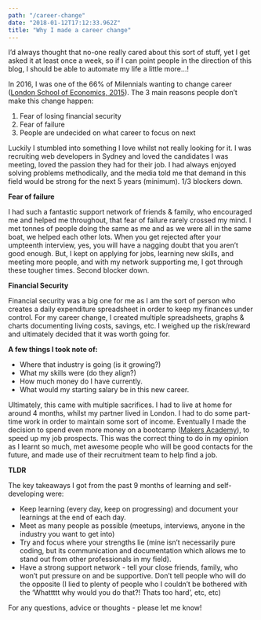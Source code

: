 ```yaml
---
path: "/career-change"
date: "2018-01-12T17:12:33.962Z"
title: "Why I made a career change"
---
```

I’d always thought that no-one really cared about this sort of stuff, yet I get asked it at least once a week, so if I can point people in the direction of this blog, I should be able to automate my life a little more…!

In 2016, I was one of the 66% of Milennials wanting to change career ([London School of Economics, 2015](https://www.lsbf.org.uk/infographics/career-change)). The 3 main reasons people don’t make this change happen:

1) Fear of losing financial security
2) Fear of failure
3) People are undecided on what career to focus on next

Luckily I stumbled into something I love whilst not really looking for it. I was recruiting web developers in Sydney and loved the candidates I was meeting, loved the passion they had for their job. I had always enjoyed solving problems methodically, and the media told me that demand in this field would be strong for the next 5 years (minimum). 1/3 blockers down.

**Fear of failure**

I had such a fantastic support network of friends & family, who encouraged me and helped me throughout, that fear of failure rarely crossed my mind. I met tonnes of people doing the same as me and as we were all in the same boat, we helped each other lots. When you get rejected after your umpteenth interview, yes, you will have a nagging doubt that you aren’t good enough. But, I kept on applying for jobs, learning new skills, and meeting more people, and with my network supporting me, I got through these tougher times. Second blocker down.

**Financial Security**

Financial security was a big one for me as I am the sort of person who creates a daily expenditure spreadsheet in order to keep my finances under control. For my career change, I created multiple spreadsheets, graphs & charts documenting living costs, savings, etc. I weighed up the risk/reward and ultimately decided that it was worth going for.

**A few things I took note of:**

  - Where that industry is going (is it growing?)
  - What my skills were (do they align?)
  - How much money do I have currently.
  - What would my starting salary be in this new career.

Ultimately, this came with multiple sacrifices. I had to live at home for around 4 months, whilst my partner lived in London. I had to do some part-time work in order to maintain some sort of income. Eventually I made the decision to spend even more money on a bootcamp ([Makers Academy](https://makers.tech/)), to speed up my job prospects. This was the correct thing to do in my opinion as I learnt so much, met awesome people who will be good contacts for the future, and made use of their recruitment team to help find a job.

**TLDR**

The key takeaways I got from the past 9 months of learning and self-developing were:

  - Keep learning (every day, keep on progressing) and document your learnings at the end of each day.
  - Meet as many people as possible (meetups, interviews, anyone in the industry you want to get into)
  - Try and focus where your strengths lie (mine isn’t necessarily pure coding, but its communication and documentation which allows me to stand out from other professionals in my field).
  - Have a strong support network - tell your close friends, family, who won’t put pressure on and be supportive. Don’t tell people who will do the opposite (I lied to plenty of people who I couldn’t be bothered with the ‘Whattttt why would you do that?! Thats too hard’, etc, etc)

For any questions, advice or thoughts - please let me know!